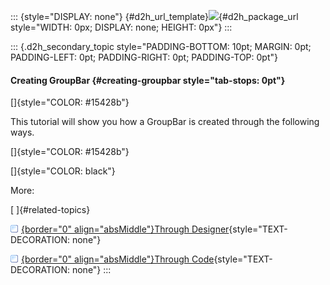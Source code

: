 ::: {style="DISPLAY: none"}
[](ms-xhelp:///?Id=d2h_url_template){#d2h_url_template}![](!package_url!){#d2h_package_url style="WIDTH: 0px; DISPLAY: none; HEIGHT: 0px"}
:::

::: {.d2h_secondary_topic style="PADDING-BOTTOM: 10pt; MARGIN: 0pt; PADDING-LEFT: 0pt; PADDING-RIGHT: 0pt; PADDING-TOP: 0pt"}
#### Creating GroupBar {#creating-groupbar style="tab-stops: 0pt"}

[]{style="COLOR: #15428b"} 

This tutorial will show you how a GroupBar is created through the following ways.

[]{style="COLOR: #15428b"} 

[]{style="COLOR: black"} 

More:

[ ]{#related-topics}

[![](button.gif){border="0" align="absMiddle"}Through Designer](ms-xhelp:///?Id=e03a5f08-8d8b-470d-9311-e4d8ff5582d1){style="TEXT-DECORATION: none"}

[![](button.gif){border="0" align="absMiddle"}Through Code](ms-xhelp:///?Id=7d21f31c-b624-458c-bd49-f69ca7711189){style="TEXT-DECORATION: none"}
:::
